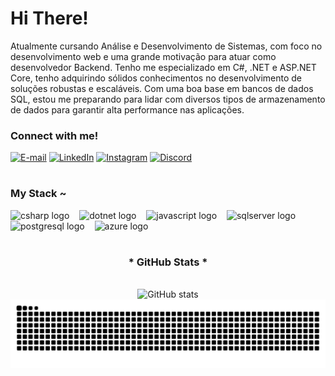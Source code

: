 # Hi There!

Atualmente cursando Análise e Desenvolvimento de Sistemas, com foco no desenvolvimento web e uma grande motivação para atuar como desenvolvedor Backend. Tenho me especializado em C#, .NET e ASP.NET Core, tenho adquirindo sólidos conhecimentos no desenvolvimento de soluções robustas e escaláveis. Com uma boa base em bancos de dados SQL, estou me preparando para lidar com diversos tipos de armazenamento de dados para garantir alta performance nas aplicações.


<h3 align="left">Connect with me!</h3>

[![E-mail](https://img.shields.io/badge/-Email-000?style=for-the-badge&logo=microsoft-outlook&logoColor=FF00F6&color:FFF)](mailto:guiasilvac98@gmail.com)
[![LinkedIn](https://img.shields.io/badge/-LinkedIn-000?style=for-the-badge&logo=linkedin&logoColor=FF00F6&color:FFF)](https://www.linkedin.com/in/guilherme-silva-571847347/)
[![Instagram](https://img.shields.io/badge/-Instagram-000?style=for-the-badge&logo=instagram&logoColor=FF00F6&color:FFF)]()
[![Discord](https://img.shields.io/badge/Discord-000.svg?style=for-the-badge&logo=discord&logoColor=FF00F6&color:FFF)](https://discord.com/channels/@devguigs)

#
<h3 align="left">My Stack ~</h3>
<div align="left">
<img src="https://devicon-website.vercel.app/api/csharp/original.svg"height="45" alt="csharp logo"/>
  <img width="8" />
<img src="https://devicon-website.vercel.app/api/dotnetcore/original.svg"height="45" alt="dotnet logo"/>
  <img width="8" />
<img src="https://cdn.jsdelivr.net/gh/devicons/devicon/icons/javascript/javascript-plain.svg" height="45" alt="javascript logo"  />
  <img width="8" />
<img src="https://devicon-website.vercel.app/api/microsoftsqlserver/plain.svg?color=%23FFFFFF"height="45" alt="sqlserver logo"  />
  <img width="8" />
<img src="https://devicon-website.vercel.app/api/postgresql/original.svg"height="45" alt="postgresql logo"  />
  <img width="8" />
<img src="https://devicon-website.vercel.app/api/azure/original.svg"height="45" alt="azure logo"  />



</div>

#

<div style="text-align: center;" align="center">
  <h3>* GitHub Stats *</h3>
  <br>
  <img src="https://github-readme-stats-git-masterrstaa-rickstaa.vercel.app/api?username=Dev-Guigs&hide_title=true&show_icons=true&include_all_commits=false&count_private=true&line_height=25&hide=issues&bg_color=000&title_color=FF00F6&text_color=FFF&border_radius=3&border_color=36123c&icon_color=FF00F6&theme=jolly" alt="GitHub stats">








<picture align="center">
  <source media="(prefers-color-scheme: dark)" srcset="https://raw.githubusercontent.com/Dev-Guigs/Dev-Guigs/output/github-contribution-grid-snake-dark.svg">
  <source media="(prefers-color-scheme: light)" srcset="https://raw.githubusercontent.com/Dev-Guigs/Dev-Guigs/output/github-contribution-grid-snake-dark.svg">
  <img align="center" alt="github contribution grid snake animation" src="https://raw.githubusercontent.com/Dev-Guigs/Dev-Guigs/output/github-contribution-grid-snake.svg">
</picture>
